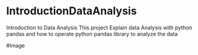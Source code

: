 # IntroductionDataAnalysis

Introduction to Data Analysis 
This project Explain data Analysis with python pandas and
how to operate python pandas library to analyze the data

#Image
